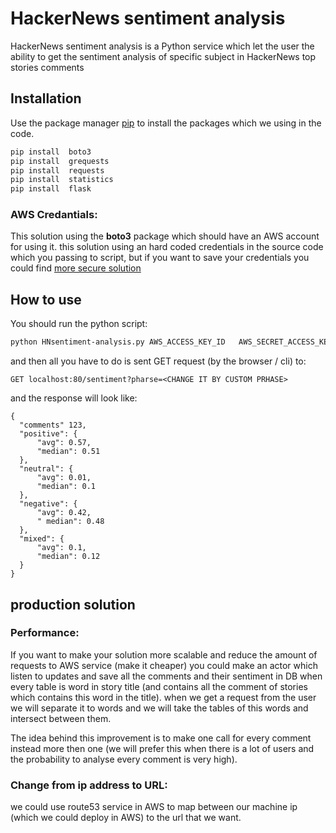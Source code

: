# HackerNews sentiment analysis

HackerNews sentiment analysis is a Python service which let the user the ability to get the sentiment analysis of specific subject in  HackerNews top stories comments 

## Installation

Use the package manager [pip](https://pip.pypa.io/en/stable/) to install the packages which we using in the code.

```bash
pip install  boto3
pip install  grequests
pip install  requests 
pip install  statistics
pip install  flask 
```
### AWS Credantials:
This solution using the **boto3** package which should have an AWS account for using it. this solution using an hard coded credentials in the source code which you passing to script, but if you want to save your credentials you could find [more secure  solution](https://boto3.amazonaws.com/v1/documentation/api/latest/guide/configuration.html) 

## How to use

You should run the python script: 
```bash
python HNsentiment-analysis.py AWS_ACCESS_KEY_ID   AWS_SECRET_ACCESS_KEY    [OPTIONAL] REGION
 ```
and then all you have to do is sent GET request (by the browser / cli) to:
```
GET localhost:80/sentiment?pharse=<CHANGE IT BY CUSTOM PRHASE>
```
and the response will look like:

  ```
{
    "comments" 123,
    "positive": {
        "avg": 0.57,
        "median": 0.51
    },
    "neutral": {
        "avg": 0.01,
        "median": 0.1
    },
    "negative": {
        "avg": 0.42,
        " median": 0.48
    },
    "mixed": {
        "avg": 0.1,
        "median": 0.12
    }
}
 ```

## production solution
### Performance:
If you want to make your solution more scalable and reduce the amount of requests to AWS service (make it cheaper) you could make an actor which listen to updates and save all the comments and their sentiment in DB when every table is word in story title (and contains all the comment of stories which contains this word in the title).
when we get a request from the user we will separate it to words and we will take the tables of this words and intersect between them.

The idea behind this improvement is to make one call for every comment instead more then one (we will prefer this when there is a lot of users and the probability to analyse every comment is very high).

### Change from ip address to URL:

we could use route53 service in AWS to map between our machine ip (which we could deploy in AWS) to the url that we want.
